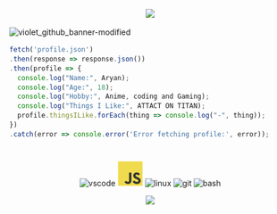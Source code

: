<p align="center">
  <img src="https://capsule-render.vercel.app/api?type=waving&color=gradient&text=EREN!%20&height=100&section=header"/>
</p>

![violet_github_banner-modified](https://github.com/ROXaryan/ROXaryan/blob/main/SCbe.gif?raw=true)

<div align="left">
  
  ```javascript
fetch('profile.json')
  .then(response => response.json())
  .then(profile => {
    console.log("Name:", Aryan);
    console.log("Age:", 18);
    console.log("Hobby:", Anime, coding and Gaming);
    console.log("Things I Like:", ATTACT ON TITAN);
    profile.thingsILike.forEach(thing => console.log("-", thing));
  })
  .catch(error => console.error('Error fetching profile:', error));



```

</div>

###
<p align="Center">
  <picture>
    <img src="https://cdn.jsdelivr.net/gh/devicons/devicon/icons/vscode/vscode-original.svg" alt="vscode" width="45" height="45"/>
  </picture>
  <picture>
    <img src="https://raw.githubusercontent.com/devicons/devicon/master/icons/javascript/javascript-original.svg" alt="javascript" width="45" height="45" />
  </picture>
  <picture>
    <img src="https://cdn.jsdelivr.net/gh/devicons/devicon/icons/linux/linux-original.svg" alt="linux" width="45" height="45"/>
  </picture>
  <picture>
    <img src="https://cdn.jsdelivr.net/gh/devicons/devicon/icons/git/git-original.svg" alt="git" width="45" height="45"/>
  </picture>
  <picture>
    <img src="https://cdn.jsdelivr.net/gh/devicons/devicon/icons/bash/bash-original.svg" alt="bash" width="45" height="45"/>
  </picture>
</p>


<p align="center">
  <img src="https://capsule-render.vercel.app/api?type=waving&color=gradient&height=100&section=footer"/>
</p>

###
